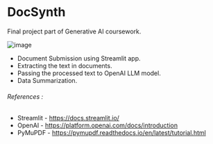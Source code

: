 # DocSynth
Final project part of Generative AI coursework.

![image](https://github.com/JameerBabu/DocSynth/assets/20906632/92e64464-997c-4908-9dfa-c61f8b4a84e7)

* Document Submission using Streamlit app.
* Extracting the text in documents.
* Passing the processed text to OpenAI LLM model. 
* Data Summarization.


###### References :
* Streamlit - https://docs.streamlit.io/
* OpenAI - https://platform.openai.com/docs/introduction
* PyMuPDF - https://pymupdf.readthedocs.io/en/latest/tutorial.html

